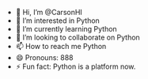- 👋 Hi, I’m @CarsonHI
- 👀 I’m interested in Python
- 🌱 I’m currently learning Python
- 💞️ I’m looking to collaborate on Python
- 📫 How to reach me Python
- 😄 Pronouns: 888
- ⚡ Fun fact: Python is a platform now.

<!---
CarsonHI/CarsonHI is a ✨ special ✨ repository because its `README.md` (this file) appears on your GitHub profile.
You can click the Preview link to take a look at your changes.
--->

